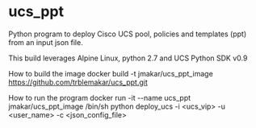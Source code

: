 # ucs_ppt
Python program to deploy Cisco UCS pool, policies and templates (ppt) from an input json file.

This build leverages Alpine Linux, python 2.7 and UCS Python SDK v0.9

How to build the image
docker build -t jmakar/ucs_ppt_image https://github.com/trblemakar/ucs_ppt.git

How to run the program
docker run -it --name ucs_ppt jmakar/ucs_ppt_image /bin/sh
python deploy_ucs -i <ucs_vip> -u <user_name> -c <json_config_file>
